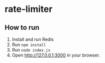 # rate-limiter

## How to run  
1. Install and run Redis
2. Run `npm install`
3. Run `node index.js`
4. Open http://127.0.0.1:3000 in your browser.
